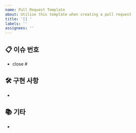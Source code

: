 ```yaml
---
name: Pull Request Template
about: Utilize this template when creating a pull request
title: '[] '
labels: ''
assignees: ''
---
```


## 📋 이슈 번호
- close #
  </br>

## 🛠 구현 사항
- 
  </br>

## 📚 기타
- 
  </br>
